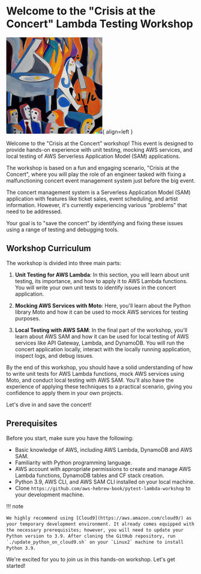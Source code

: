 # Welcome to the "Crisis at the Concert" Lambda Testing Workshop

![Crisis at the Concert A painting by Picasso](./images/logo-crisis-at-the-opera.png){ align=left }

Welcome to the "Crisis at the Concert" workshop! This event is designed to provide hands-on experience with unit testing, mocking AWS services, and local testing of AWS Serverless Application Model (SAM) applications.

The workshop is based on a fun and engaging scenario, "Crisis at the Concert", where you will play the role of an engineer tasked with fixing a malfunctioning concert event management system just before the big event.

The concert management system is a Serverless Application Model (SAM) application with features like ticket sales, event scheduling, and artist information. However, it's currently experiencing various "problems" that need to be addressed.

Your goal is to "save the concert" by identifying and fixing these issues using a range of testing and debugging tools.

## Workshop Curriculum
The workshop is divided into three main parts:

1. **Unit Testing for AWS Lambda**:
In this section, you will learn about unit testing, its importance, and how to apply it to AWS Lambda functions. You will write your own unit tests to identify issues in the concert application.

2. **Mocking AWS Services with Moto**:
Here, you'll learn about the Python library Moto and how it can be used to mock AWS services for testing purposes.

3. **Local Testing with AWS SAM**:
In the final part of the workshop, you'll learn about AWS SAM and how it can be used for local testing of AWS services like API Gateway, Lambda, and DynamoDB. You will run the concert application locally, interact with the locally running application, inspect logs, and debug issues.

By the end of this workshop, you should have a solid understanding of how to write unit tests for AWS Lambda functions, mock AWS services using Moto, and conduct local testing with AWS SAM. You'll also have the experience of applying these techniques to a practical scenario, giving you confidence to apply them in your own projects.

Let's dive in and save the concert!

## Prerequisites
Before you start, make sure you have the following:

* Basic knowledge of AWS, including AWS Lambda, DynamoDB and AWS SAM.
* Familiarity with Python programming language.
* AWS account with appropriate permissions to create and manage AWS Lambda functions, DynamoDB tables and CF stack creation.
* Python 3.9, AWS CLI, and AWS SAM CLI installed on your local machine.
* Clone `https://github.com/aws-hebrew-book/pytest-lambda-workshop` to your development machine.

!!! note

    We highly recommend using [Cloud9](https://aws.amazon.com/cloud9/) as your temporary development environment. It already comes equipped with the necessary prerequisites; however, you will need to update your Python version to 3.9. After cloning the GitHub repository, run `./update_python_on_cloud9.sh` on your `Linux2` machine to install Python 3.9.

We're excited for you to join us in this hands-on workshop. Let's get started!